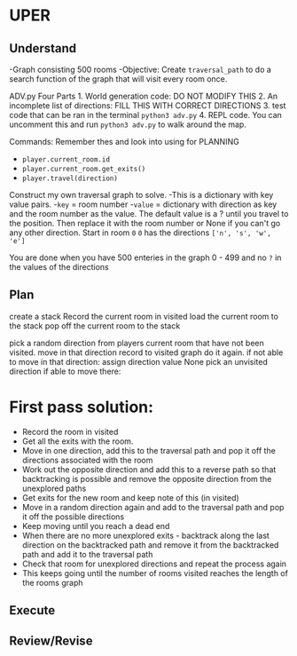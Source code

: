 # UPER
## Understand
-Graph consisting 500 rooms
-Objective: Create `traversal_path` to do a search function of the graph that will visit every room once. 

ADV.py
    Four Parts
    1. World generation code: DO NOT MODIFY THIS
    2. An incomplete list of directions: FILL THIS WITH CORRECT DIRECTIONS
    3. test code that can be ran in the terminal `python3 adv.py`
    4. REPL code. You can uncomment this and run `python3 adv.py` to walk around the map.

Commands: Remember thes and look into using for PLANNING
- `player.current_room.id`
- `player.current_room.get_exits()`
- `player.travel(direction)`

Construct my own traversal graph to solve. 
    -This is a dictionary with key value pairs.
    -`key` = room number
    -`value` = dictionary with direction as key and the room number as the value. The default value is a ? until you travel to the position. Then replace it with the room number or None if you can't go any other direction. 
Start in room `0`
`0` has the directions `['n', 's', 'w', 'e']`

You are done when you have 500 enteries in the graph 0 - 499 and no `?` in the values of the directions

## Plan
create a stack
Record the current room in visited
load the current room to the stack
pop off the current room to the stack

pick a random direction from players current room that have not been visited. 
move in that direction
record to visited graph
do it again. 
if not able to move in that direction: 
    assign direction value None
    pick an unvisited direction
    if able to move there:

# First pass solution: 
-  Record the room in visited
-  Get all the exits with the room.
-  Move in one direction, add this to the traversal path and pop it off the directions associated with the room
-  Work out the opposite direction and add this to a reverse path so that backtracking is possible and remove the opposite direction from the unexplored paths
-  Get exits for the new room and keep note of this (in visited)
-  Move in a random direction again and add to the traversal path and pop it off the possible directions
-  Keep moving until you reach a dead end
-  When there are no more unexplored exits - backtrack along the last direction on the backtracked path and remove it from the backtracked path and add it to the traversal path
-  Check that room for unexplored directions and repeat the process again
-  This keeps going until the number of rooms visited reaches the length of the rooms graph


## Execute

## Review/Revise